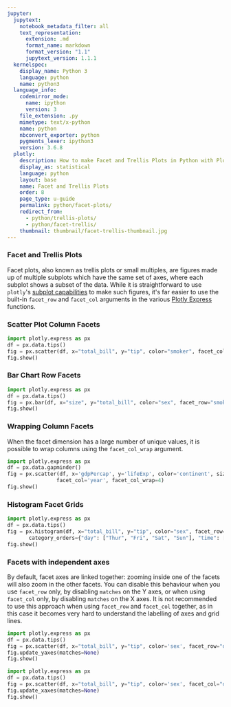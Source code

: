 ```yaml
---
jupyter:
  jupytext:
    notebook_metadata_filter: all
    text_representation:
      extension: .md
      format_name: markdown
      format_version: "1.1"
      jupytext_version: 1.1.1
  kernelspec:
    display_name: Python 3
    language: python
    name: python3
  language_info:
    codemirror_mode:
      name: ipython
      version: 3
    file_extension: .py
    mimetype: text/x-python
    name: python
    nbconvert_exporter: python
    pygments_lexer: ipython3
    version: 3.6.8
  plotly:
    description: How to make Facet and Trellis Plots in Python with Plotly.
    display_as: statistical
    language: python
    layout: base
    name: Facet and Trellis Plots
    order: 8
    page_type: u-guide
    permalink: python/facet-plots/
    redirect_from:
      - python/trellis-plots/
      - python/facet-trellis/
    thumbnail: thumbnail/facet-trellis-thumbnail.jpg
---
```


### Facet and Trellis Plots

Facet plots, also known as trellis plots or small multiples, are figures made up of multiple subplots which have the same set of axes, where each subplot shows a subset of the data. While it is straightforward to use `plotly`'s
[subplot capabilities](/python/subplots/) to make such figures, it's far easier to use the built-in `facet_row` and `facet_col` arguments in the various [Plotly Express](/python/plotly-express/) functions.

### Scatter Plot Column Facets

```python
import plotly.express as px
df = px.data.tips()
fig = px.scatter(df, x="total_bill", y="tip", color="smoker", facet_col="sex")
fig.show()
```

### Bar Chart Row Facets

```python
import plotly.express as px
df = px.data.tips()
fig = px.bar(df, x="size", y="total_bill", color="sex", facet_row="smoker")
fig.show()
```

### Wrapping Column Facets

When the facet dimension has a large number of unique values, it is possible to wrap columns using the `facet_col_wrap` argument.

```python
import plotly.express as px
df = px.data.gapminder()
fig = px.scatter(df, x='gdpPercap', y='lifeExp', color='continent', size='pop',
                facet_col='year', facet_col_wrap=4)
fig.show()
```

### Histogram Facet Grids

```python
import plotly.express as px
df = px.data.tips()
fig = px.histogram(df, x="total_bill", y="tip", color="sex", facet_row="time", facet_col="day",
       category_orders={"day": ["Thur", "Fri", "Sat", "Sun"], "time": ["Lunch", "Dinner"]})
fig.show()
```

### Facets with independent axes

By default, facet axes are linked together: zooming inside one of the facets will also zoom in the other facets. You can disable this behaviour when you use `facet_row` only, by disabling `matches` on the Y axes, or when using `facet_col` only, by disabling `matches` on the X axes. It is not recommended to use this approach when using `facet_row` and `facet_col` together, as in this case it becomes very hard to understand the labelling of axes and grid lines.

```python
import plotly.express as px
df = px.data.tips()
fig = px.scatter(df, x="total_bill", y="tip", color='sex', facet_row="day")
fig.update_yaxes(matches=None)
fig.show()
```

```python
import plotly.express as px
df = px.data.tips()
fig = px.scatter(df, x="total_bill", y="tip", color='sex', facet_col="day")
fig.update_xaxes(matches=None)
fig.show()
```

```python

```
